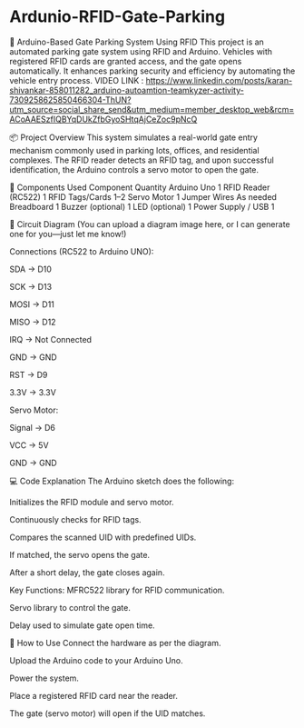 # Ardunio-RFID-Gate-Parking
🚗 Arduino-Based Gate Parking System Using RFID
This project is an automated parking gate system using RFID and Arduino. Vehicles with registered RFID cards are granted access, and the gate opens automatically. It enhances parking security and efficiency by automating the vehicle entry process.
VIDEO LINK : https://www.linkedin.com/posts/karan-shivankar-858011282_arduino-autoamtion-teamkyzer-activity-7309258625850466304-ThUN?utm_source=social_share_send&utm_medium=member_desktop_web&rcm=ACoAAESzfIQBYqDUkZfbGyoSHtqAjCeZoc9pNcQ

📦 Project Overview
This system simulates a real-world gate entry mechanism commonly used in parking lots, offices, and residential complexes. The RFID reader detects an RFID tag, and upon successful identification, the Arduino controls a servo motor to open the gate.

🔧 Components Used
Component	Quantity
Arduino Uno	1
RFID Reader (RC522)	1
RFID Tags/Cards	1–2
Servo Motor	1
Jumper Wires	As needed
Breadboard	1
Buzzer (optional)	1
LED (optional)	1
Power Supply / USB	1

🔌 Circuit Diagram
(You can upload a diagram image here, or I can generate one for you—just let me know!)

Connections (RC522 to Arduino UNO):

SDA → D10

SCK → D13

MOSI → D11

MISO → D12

IRQ → Not Connected

GND → GND

RST → D9

3.3V → 3.3V

Servo Motor:

Signal → D6

VCC → 5V

GND → GND

💻 Code Explanation
The Arduino sketch does the following:

Initializes the RFID module and servo motor.

Continuously checks for RFID tags.

Compares the scanned UID with predefined UIDs.

If matched, the servo opens the gate.

After a short delay, the gate closes again.

Key Functions:
MFRC522 library for RFID communication.

Servo library to control the gate.

Delay used to simulate gate open time.

🚀 How to Use
Connect the hardware as per the diagram.

Upload the Arduino code to your Arduino Uno.

Power the system.

Place a registered RFID card near the reader.

The gate (servo motor) will open if the UID matches.

